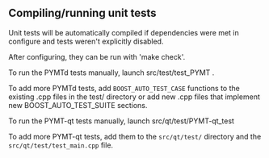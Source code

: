 Compiling/running unit tests
------------------------------------

Unit tests will be automatically compiled if dependencies were met in configure
and tests weren't explicitly disabled.

After configuring, they can be run with 'make check'.

To run the PYMTd tests manually, launch src/test/test_PYMT .

To add more PYMTd tests, add `BOOST_AUTO_TEST_CASE` functions to the existing
.cpp files in the test/ directory or add new .cpp files that
implement new BOOST_AUTO_TEST_SUITE sections.

To run the PYMT-qt tests manually, launch src/qt/test/PYMT-qt_test

To add more PYMT-qt tests, add them to the `src/qt/test/` directory and
the `src/qt/test/test_main.cpp` file.

